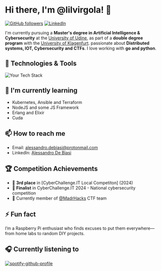 # Hi there, I'm @lilvirgola! 👋

[![GitHub followers](https://img.shields.io/github/followers/lilvirgola?label=Follow&style=social)](https://github.com/lilvirgola)
[![LinkedIn](https://img.shields.io/badge/LinkedIn-Connect-blue)](https://www.linkedin.com/in/alessandro-de-biasi-25b315199)

I'm currently pursuing a **Master's degree in Artificial Intelligence & Cybersecurity** at the [University of Udine](https://www.uniud.it/), as part of a **double degree program** with the [University of Klagenfurt](https://www.aau.at/). passionate about **Distributed systems, IOT, Cybersecurity and CTFs**. I love working with **go and python**.

## 🔧 Technologies & Tools

![Your Tech Stack](https://skillicons.dev/icons?i=go,py,java,c,docker,postgres,git,github,vscode)

<!-- ## 🚀 My Projects

Here are some of my notable projects:

- [Project 1](https://github.com/yourusername/project1) - Short description
- [Project 2](https://github.com/yourusername/project2) - Short description
- [Project 3](https://github.com/yourusername/project3) - Short description -->

<!-- ## 📊 GitHub Stats

![Your GitHub stats](https://github-readme-stats.vercel.app/api?username=yourusername&show_icons=true&theme=radical)

![Top Languages](https://github-readme-stats.vercel.app/api/top-langs/?username=yourusername&layout=compact&theme=radical) -->

## 🌱 I'm currently learning

- Kubernetes, Ansible and Terraform
- NodeJS and some JS Framework
- Erlang and Elixir
- Cuda

<!-- ## 💬 Ask me about

- [Topic 1]
- [Topic 2]
- [Topic 3] -->

## 📫 How to reach me

- Email: [alessandro.debiasi@protonmail.com](mailto:alessandro.debiasi@protonmail.com)
- LinkedIn: [Alessandro De Biasi](https://www.linkedin.com/in/alessandro-de-biasi-25b315199)

## 🏆 Competition Achievements
- 🥉 **3rd place** in [CyberChallenge.IT Local Competiton] (2024)
- 🏅 **Finalist** in CyberChallenge.IT 2024 - National cybersecurity competition
- 🔐 Currently member of [@MadrHacks](https://github.com/MadrHacks) CTF team

## ⚡ Fun fact

I’m a Raspberry Pi enthusiast who finds excuses to put them everywhere—from home labs to random DIY projects.

## 🎧 Currently listening to

[![spotify-github-profile](https://spotify-github-profile.kittinanx.com/api/view?uid=mcaiegufkib50z0wk3lnqh5qv&cover_image=true&theme=novatorem&show_offline=false&background_color=121212&interchange=false&bar_color=53b14f&bar_color_cover=true)](https://spotify-github-profile.kittinanx.com/api/view?uid=mcaiegufkib50z0wk3lnqh5qv&redirect=true)
